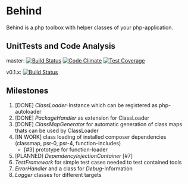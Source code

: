 Behind
======

Behind is a php toolbox with helper classes of your php-application.

UnitTests and Code Analysis
---------------------------
master:
[![Build Status](https://travis-ci.org/glady/Behind.png?branch=master)](https://travis-ci.org/glady/Behind)
[![Code Climate](https://codeclimate.com/github/glady/Behind/badges/gpa.svg)](https://codeclimate.com/github/glady/Behind)
[![Test Coverage](https://codeclimate.com/github/glady/Behind/badges/coverage.svg)](https://codeclimate.com/github/glady/Behind)

v0.1.x:
[![Build Status](https://travis-ci.org/glady/Behind.png?branch=v0.1.x)](https://travis-ci.org/glady/Behind/branches)

Milestones
----------

1. [DONE] *ClassLoader*-Instance which can be registered as php-autoloader
2. [DONE] *PackageHandler* as extension for ClassLoader
3. [DONE] *ClassMapGenerator* for automatic generation of class maps thats can be used by ClassLoader
4. [IN WORK] class loading of installed composer dependencies (classmap, psr-0, psr-4, function-includes)
   - [#3] prototype for function-loader
5. [PLANNED] *DependencyInjectionContainer* [#7]
6. *TestFramework* for simple test cases needed to test contained tools
7. *ErrorHandler* and a class for *Debug*-Information
8. *Logger* classes for different targets
